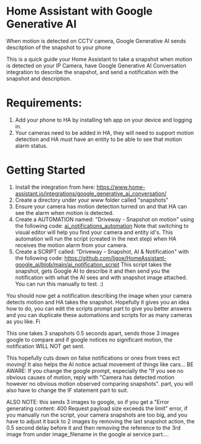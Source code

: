 # Home Assistant with Google Generative AI
When motion is detected on CCTV camera, Google Generative AI sends descitption of the snapshot to your phone

This is a quick guide your Home Assistant to take a snapshot when motion is detected on your IP Camera, have Google Generative AI Conversation integration to describe the snapshot, and send a notification with the snapshot and description.

# Requirements: 
1. Add your phone to HA by installing teh app on your device and logging in.
2. Your cameras need to be added in HA, they will need to support motion detection and HA must have an entity to be able to see that motion alarm status.

# Getting Started
1. Install the integration from here: https://www.home-assistant.io/integrations/google_generative_ai_conversation/
2. Create a directory under your www folder called "snapshots"
3. Ensure your camera has motion detection turned on and that HA can see the alarm when motion is detected.
4. Create a AUTOMATION named: "Driveway - Snapshot on motion" using the following code: [ai_notifications_automation](https://github.com/ljgoe/HomeAssistant-google_ai/blob/main/ai_notifications_automation) Note that switching to visual editor will help you find your camera and entity id's. This automation will run the script (created in the next step) when HA receives the motion alarm from your camera.
5. Create a SCRIPT called: "Driveway - Snapshot, AI & Notification" with the following code: https://github.com/ljgoe/HomeAssistant-google_ai/blob/main/ai_notification_script This script takes the snapshot, gets Google AI to describe it and then send you the notification with what the AI sees and with snapshot image attached. You can run this manually to test. :)

You should now get a notification describing the image when your camera detects motion and HA takes the snapshot. Hopefully it gives you an idea how to do, you can edit the scripts prompt part to give you better answers and you can duplicate these automations and scripts for as many cameras as you like. Fi

This one takes 3 snapshots 0.5 seconds apart, sends those 3 images google to compare and if google notices no significant motion, the notification WILL NOT get sent.

This hopefully cuts down on false notifications or ones from trees ect moving! It also helps the AI notice actual movement of things like cars... BE AWARE: If you change the google prompt, especially the "If you see no obvious causes of motion, reply with "Camera has detected motion however no obvious motion observed comparing snapshots". part, you will also have to change the IF statement part to suit.

ALSO NOTE: this sends 3 images to google, so if you get a "Error generating content: 400 Request payload size exceeds the limit" error, if you manually run the script, your camera snapshots are too big, and you have to adjust it back to 2 images by removing the last snapshot action, the 0.5 second delay before it and then removing the reference to the 3rd image from under image_filename in the google ai service part....
